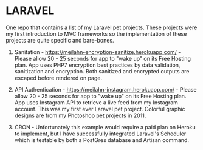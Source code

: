 # LARAVEL 
One repo that contains a list of my Laravel pet projects. These projects were my first introduction to MVC frameworks so the implementation of these projects are quite specific and bare-bones.

1. Sanitation - https://meilahn-encryption-sanitize.herokuapp.com/ - Please allow 20 - 25 seconds for app to "wake up" on its Free Hosting plan. App uses PHP7 encryption best practices by data validation, sanitization and encryption. Both sanitized and encrypted outputs are escaped before rendered on page.

2. API Authentication - https://meilahn-instagram.herokuapp.com/ - Please allow 20 - 25 seconds for app to "wake up" on its Free Hosting plan. App uses Instagram API to retrieve a live feed from my Instagram account. This was my first ever Laravel pet project. Colorful graphic designs are from my Photoshop pet projects in 2011.

3. CRON - Unfortunately this example would require a paid plan on Heroku to implement, but I have successfully integrated Laravel's Scheduler which is testable by both a PostGres database and Artisan command.
